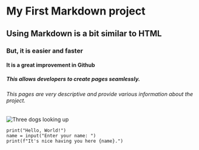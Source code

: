 # My First Markdown project
## Using Markdown is a bit similar to HTML 
### But, it is easier and faster
#### It is a great improvement in Github
##### This allows developers to create pages seamlessly.
###### This pages are very descriptive and provide various information about the project.

![Three dogs looking up](https://github.com/user-attachments/assets/1ed2f57c-4f22-4d20-8027-ce9f9d026362)

```
print("Hello, World!")
name = input("Enter your name: ")
print(f"It's nice having you here {name}.")
```
